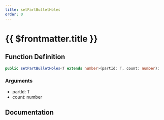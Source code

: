 ```yaml
---
title: setPartBulletHoles
order: 0
---
```


# {{ $frontmatter.title }}

## Function Definition

```ts
public setPartBulletHoles<T extends number>(partId: T, count: number): void;
```

### Arguments

* partId: T
* count: number

## Documentation

<!--@include: ./parts/setPartBulletHoles.md-->
